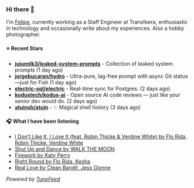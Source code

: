 ### Hi there 👋

I'm [Felipe](https://felipevm.com), currently working as a Staff Engineer at Transfeera, enthusiastic in technology and occasionally write about my experiences. Also a hobby photographer.

#### ⭐ Recent Stars
- **[jujumilk3/leaked-system-prompts](https://github.com/jujumilk3/leaked-system-prompts)** - Collection of leaked system prompts (1 day ago)
- **[jorgebucaran/hydro](https://github.com/jorgebucaran/hydro)** - Ultra-pure, lag-free prompt with async Git status—just for Fish (1 day ago)
- **[electric-sql/electric](https://github.com/electric-sql/electric)** - Real-time sync for Postgres. (2 days ago)
- **[kodustech/kodus-ai](https://github.com/kodustech/kodus-ai)** - Open source AI code reviews — just like your senior dev would do. (2 days ago)
- **[atuinsh/atuin](https://github.com/atuinsh/atuin)** - ✨ Magical shell history (3 days ago)

#### 🎧 What I have been listening
- [I Don&#39;t Like It, I Love It (feat. Robin Thicke &amp; Verdine White) by Flo Rida, Robin Thicke, Verdine White](https://open.spotify.com/track/2S5LNtRVRPbXk01yRQ14sZ)
- [Shut Up and Dance by WALK THE MOON](https://open.spotify.com/track/4kbj5MwxO1bq9wjT5g9HaA)
- [Firework by Katy Perry](https://open.spotify.com/track/1mXuMM6zjPgjL4asbBsgnt)
- [Right Round by Flo Rida, Kesha](https://open.spotify.com/track/7EH2enDP1q3upRqctbOz3n)
- [Real Love by Clean Bandit, Jess Glynne](https://open.spotify.com/track/7M9XTtbz6qDg7LqYJ7OpJB)

_Powered by [TuneFeed](https://tunefeed.app?ref=github.com)_
